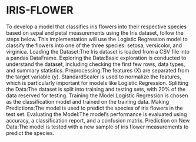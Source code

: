 # IRIS-FLOWER
To develop a model that classifies iris flowers into their respective species based on sepal and petal measurements using the Iris dataset, follow the steps below. This implementation will use the Logistic Regression model to classify the flowers into one of the three species: setosa, versicolor, and virginica.
Loading the Dataset:The Iris dataset is loaded from a CSV file into a pandas DataFrame.
Exploring the Data:Basic exploration is conducted to understand the dataset, including checking the first few rows, data types, and summary statistics.
Preprocessing:The features (X) are separated from the target variable (y).
StandardScaler is used to normalize the features, which is particularly important for models like Logistic Regression.
Splitting the Data:The dataset is split into training and testing sets, with 20% of the data reserved for testing.
Training the Model:Logistic Regression is chosen as the classification model and trained on the training data.
Making Predictions:The model is used to predict the species of iris flowers in the test set.
Evaluating the Model:The model’s performance is evaluated using accuracy, a classification report, and a confusion matrix.
Prediction on New Data:The model is tested with a new sample of iris flower measurements to predict the species.
